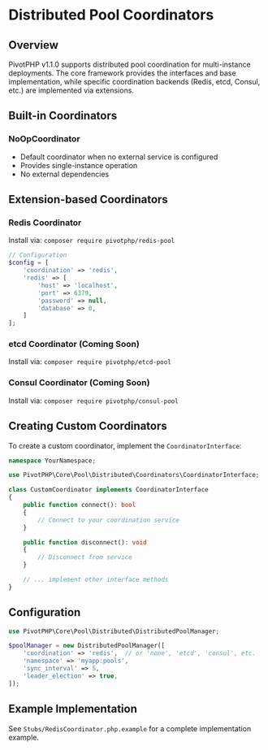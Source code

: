 # Distributed Pool Coordinators

## Overview

PivotPHP v1.1.0 supports distributed pool coordination for multi-instance deployments. The core framework provides the interfaces and base implementation, while specific coordination backends (Redis, etcd, Consul, etc.) are implemented via extensions.

## Built-in Coordinators

### NoOpCoordinator
- Default coordinator when no external service is configured
- Provides single-instance operation
- No external dependencies

## Extension-based Coordinators

### Redis Coordinator
Install via: `composer require pivotphp/redis-pool`

```php
// Configuration
$config = [
    'coordination' => 'redis',
    'redis' => [
        'host' => 'localhost',
        'port' => 6379,
        'password' => null,
        'database' => 0,
    ]
];
```

### etcd Coordinator (Coming Soon)
Install via: `composer require pivotphp/etcd-pool`

### Consul Coordinator (Coming Soon)
Install via: `composer require pivotphp/consul-pool`

## Creating Custom Coordinators

To create a custom coordinator, implement the `CoordinatorInterface`:

```php
namespace YourNamespace;

use PivotPHP\Core\Pool\Distributed\Coordinators\CoordinatorInterface;

class CustomCoordinator implements CoordinatorInterface
{
    public function connect(): bool
    {
        // Connect to your coordination service
    }

    public function disconnect(): void
    {
        // Disconnect from service
    }

    // ... implement other interface methods
}
```

## Configuration

```php
use PivotPHP\Core\Pool\Distributed\DistributedPoolManager;

$poolManager = new DistributedPoolManager([
    'coordination' => 'redis',  // or 'none', 'etcd', 'consul', etc.
    'namespace' => 'myapp:pools',
    'sync_interval' => 5,
    'leader_election' => true,
]);
```

## Example Implementation

See `Stubs/RedisCoordinator.php.example` for a complete implementation example.